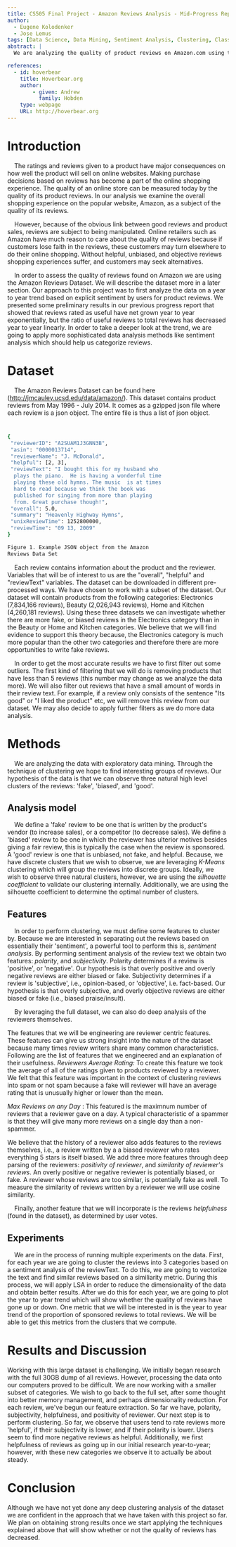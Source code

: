 ```yaml
---
title: CS505 Final Project - Amazon Reviews Analysis - Mid-Progress Report
author:
  - Eugene Kolodenker
  - Jose Lemus
tags: [Data Science, Data Mining, Sentiment Analysis, Clustering, Classification]
abstract: |
  We are analyzing the quality of product reviews on Amazon.com using the Amazon Reviews dataset. Our primary interest is in observing year-to-year degradation. To achieve this we are analyzing each review, and creating a set of features that describe subjectivity, polarity, and helpfulness of each review. By using clustering techniques on this dataset we wish to observe the data to cluster into categories that are some mix of fake reviews, biased reviews, and good reviews. We believe that we can observe a yearly growth in the size of the 'fake', and 'biased' reviews compared to the 'good' reviews.

references:
  - id: hoverbear
    title: Hoverbear.org
    author:
        - given: Andrew
          family: Hobden
    type: webpage
    URL: http://hoverbear.org
---
```


# Introduction
&nbsp;&nbsp;&nbsp;&nbsp;The ratings and reviews given to a product have major consequences on how well the product will sell on online websites. Making purchase decisions based on reviews has become a part of the online shopping experience. The quality of an online store can be measured today by the quality of its product reviews. In our analysis we examine the overall shopping experience on the popular website, Amazon, as a subject of the quality of its reviews.

&nbsp;&nbsp;&nbsp;&nbsp;However, because of the obvious link between good reviews and product sales, reviews are subject to being manipulated. Online retailers such as Amazon have much reason to care about the quality of reviews because if customers lose faith in the reviews, these customers may turn elsewhere to do their online shopping. Without helpful, unbiased, and objective reviews shopping experiences suffer, and customers may seek alternatives.

&nbsp;&nbsp;&nbsp;&nbsp;In order to assess the quality of reviews found on Amazon we are using the Amazon Reviews Dataset. We will describe the dataset more in a later section. Our approach to this project was to first analyze the data on a year to year trend based on explicit sentiment by users for product reviews. We presented some preliminary results in our previous progress report that showed that reviews rated as useful have net grown year to year exponentially, but the ratio of useful reviews to total reviews has decreased year to year linearly. In order to take a deeper look at the trend, we are going to apply more sophisticated data analysis methods like sentiment analysis which should help us categorize reviews.

# Dataset
&nbsp;&nbsp;&nbsp;&nbsp;The Amazon Reviews Dataset can be found here (http://jmcauley.ucsd.edu/data/amazon/). This dataset contains product reviews from May 1996 - July 2014. It comes as a gzipped json file where each review is a json object. The entire file is thus a list of json object.

#

```bash
{
 "reviewerID": "A2SUAM1J3GNN3B",
 "asin": "0000013714",
 "reviewerName": "J. McDonald",
 "helpful": [2, 3],
 "reviewText": "I bought this for my husband who
  plays the piano.  He is having a wonderful time
  playing these old hymns. The music  is at times
  hard to read because we think the book was
  published for singing from more than playing
  from. Great purchase though!",
 "overall": 5.0,
 "summary": "Heavenly Highway Hymns",
 "unixReviewTime": 1252800000,
 "reviewTime": "09 13, 2009"
}

Figure 1. Example JSON object from the Amazon
Reviews Data Set
```

&nbsp;&nbsp;&nbsp;&nbsp;Each review contains information about the product and the reviewer. Variables that will be of interest to us are the "overall", "helpful" and "reviewText" variables. The dataset can be downloaded in different pre-processed ways. We have chosen to work with a subset of the dataset. Our dataset will contain products from the following categories: Electronics (7,834,166 reviews), Beauty (2,026,943 reviews), Home and Kitchen (4,260,181 reviews). Using these three datasets we can investigate whether there are more fake, or biased reviews in the Electronics category than in the Beauty or Home and Kitchen categories. We believe that we will find evidence to support this theory because, the Electronics category is much more popular than the other two categories and therefore there are more opportunities to write fake reviews.

&nbsp;&nbsp;&nbsp;&nbsp;In order to get the most accurate results we have to first filter out some outliers. The first kind of filtering that we will do is removing products that have less than 5 reviews (this number may change as we analyze the data more). We will also filter out reviews that have a small amount of words in their review text. For example, if a review only consists of the sentence "Its good" or "I liked the product" etc, we will remove this review from our dataset. We may also decide to apply further filters as we do more data analysis.



# Methods
&nbsp;&nbsp;&nbsp;&nbsp;We are analyzing the data with exploratory data mining. Through the technique of clustering we hope to find interesting groups of reviews. Our hypothesis of the data is that we can observe three natural high level clusters of the reviews: 'fake', 'biased', and 'good'.

## Analysis model
&nbsp;&nbsp;&nbsp;&nbsp;We define a 'fake' review to be one that is written by the product's vendor (to increase sales), or a competitor (to decrease sales). We define a 'biased' review to be one in which the reviewer has ulterior motives besides giving a fair review, this is typically the case when the review is sponsored. A 'good' review is one that is unbiased, not fake, and helpful. Because, we have discrete clusters that we wish to observe, we are leveraging *K-Means* clustering which will group the reviews into discrete groups. Ideally, we wish to observe three natural clusters, however, we are using the *silhouette coefficient* to validate our clustering internally. Additionally, we are using the silhouette coefficient to determine the optimal number of clusters.

## Features
&nbsp;&nbsp;&nbsp;&nbsp;In order to perform clustering, we must define some features to cluster by.
Because we are interested in separating out the reviews based on essentially their 'sentiment', a powerful tool to perform this is, *sentiment analysis*. By performing sentiment analysis of the review
text we obtain two features: *polarity*, and *subjectivity*. Polarity determines if a review is 'positive', or 'negative'. Our hypothesis is that overly positive and overly negative reviews are
either biased or fake. Subjectivity determines if a review is 'subjective', i.e., opinion-based, or
'objective', i.e. fact-based. Our hypothesis is that overly subjective, and overly objective reviews
are either biased or fake (i.e., biased praise/insult).

&nbsp;&nbsp;&nbsp;&nbsp;By leveraging the full dataset, we can also do deep analysis of the reviewers themselves.


The features that we will be engineering are reviewer centric features. These features can give us strong insight into
the nature of the dataset because many times review writers share many common characteristics. Following are the list of
features that we engineered and an explanation of their usefulness. *Reviewers Average Rating:* To create this feature
we took the average of all of the ratings given to products reviewed by a reviewer. We felt that this feature was important
in the context of clustering reviews into spam or not spam because a fake will reviewer will have an average rating that is
unusually higher or lower than the mean.

*Max Reviews on any Day* : This featured is the maximnum number of reviews that a reviewer gave on a day. A typical characteristic of a spammer is that they will give many more reviews on a single day than a non-spammer.


We believe that the history of a reviewer also adds features to the reviews themselves, i.e., a review written
by a a biased reviewer who rates everything 5 stars is itself biased. We add three more features
through deep parsing of the reviewers: *positivity of reviewer*, and *similarity of reviewer's reviews*. An overly positive or negative reviewer is potentially biased, or fake. A reviewer whose reviews
are too similar, is potentially fake as well. To measure the similarity of reviews written by a
reviewer we will use cosine similarity.

&nbsp;&nbsp;&nbsp;&nbsp;Finally, another feature that we will incorporate is the reviews *helpfulness* (found in the dataset), as determined by user votes.



## Experiments
&nbsp;&nbsp;&nbsp;&nbsp;We are in the process of running multiple experiments on the data. First, for each year we are going to cluster the reviews into 3 categories based on a sentiment analysis of the reviewText. To do this, we are going to vectorize the text and find similar reviews based on a similiarity metric. During this process, we will apply LSA in order to reduce the dimensionality of the data and obtain better results. After we do this for each year, we are going to plot the year to year trend which will show whether the quality of reviews have gone up or down. One metric that we will be interested in is the year to year trend of the proportion of sponsored reviews to total reviews. We will be able to get this metrics from the clusters that we compute.

# Results and Discussion
Working with this large dataset is challenging. We initially began research with the full 30GB dump of
all reviews. However, processing the data onto our computers proved to be difficult. We are now working
with a smaller subset of categories. We wish to go back to the full set, after some thought into
better memory management, and perhaps dimensionality reduction. For each review, we've begun our feature extraction. So far we have, polarity, subjectivity, helpfulness, and positivity of reviewer. Our next step is to perform clustering. So far, we observe that users tend to rate reviews more 'helpful', if their subjectivity is lower, and if their polarity is lower. Users seem to find more negative reviews as helpful. Additionally, we first helpfulness of reviews as going up in our initial research year-to-year; however, with these new categories we observe it to actually be about steady.

# Conclusion
Although we have not yet done any deep clustering analysis of the dataset we are confident in the approach that we have taken with this project so far. We plan on obtaining strong results once we start applying the techniques explained above that will show whether or not the quality of reviews has decreased.

<!--
# References
[1] Survey of review spam detection using machine learning techniques, Michael CrawfordEmail author, Taghi M. Khoshgoftaar, Joseph D. Prusa, Aaron N. Richter and Hamzah Al Najada
-->
